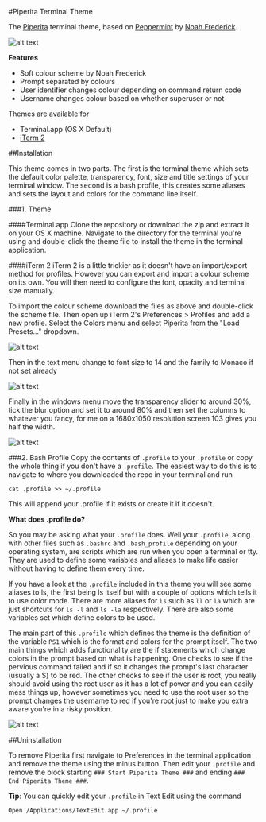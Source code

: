 #Piperita Terminal Theme

The [Piperita](http://www.jacobtomlinson.co.uk/2013/10/17/mac-os-x-terminal-theme-piperita/) terminal theme, based on [Peppermint](http://noahfrederick.com/blog/2011/lion-terminal-theme-peppermint/) by [Noah Frederick](http://noahfrederick.com/).

![alt text](http://www.jacobtomlinson.co.uk/wp-content/uploads/2013/10/terminal.png "Piperita")

__Features__
* Soft colour scheme by Noah Frederick
* Prompt separated by colours
* User identifier changes colour depending on command return code
* Username changes colour based on whether superuser or not

Themes are available for
* Terminal.app (OS X Default)
* [iTerm 2](http://www.iterm2.com/)

##Installation

This theme comes in two parts. The first is the terminal theme which sets the default color palette, transparency, font, size and title settings of your terminal window. The second is a bash profile, this creates some aliases and sets the layout and colors for the command line itself.

###1. Theme

####Terminal.app
Clone the repository or download the zip and extract it on your OS X machine. Navigate to the directory for the terminal you're using and double-click the theme file to install the theme in the terminal application.

####iTerm 2
iTerm 2 is a little trickier as it doesn't have an import/export method for profiles. However you can export and import a colour scheme on its own. You will then need to configure the font, opacity and terminal size manually.

To import the colour scheme download the files as above and double-click the scheme file. Then open up iTerm 2's Preferences > Profiles and add a new profile. Select the Colors menu and select Piperita from the "Load Presets..." dropdown.

![alt text](http://www.jacobtomlinson.co.uk/wp-content/uploads/2013/10/Screen-Shot-2013-10-17-at-18.12.31-1024x770.png "iTerm 2 Color Menu")

Then in the text menu change to font size to 14 and the family to Monaco if not set already

![alt text](http://www.jacobtomlinson.co.uk/wp-content/uploads/2013/10/Screen-Shot-2013-10-17-at-18.13.21.png "iTerm 2 Font Menu")

Finally in the windows menu move the transparency slider to around 30%, tick the blur option and set it to around 80% and then set the columns to whatever you fancy, for me on a 1680x1050 resolution screen 103 gives you half the width.

![alt text](http://www.jacobtomlinson.co.uk/wp-content/uploads/2013/10/Screen-Shot-2013-10-17-at-18.13.01.png "iTerm 2 Window Menu")

###2. Bash Profile
Copy the contents of `.profile` to your `.profile` or copy the whole thing if you don't have a `.profile`. The easiest way to do this is to navigate to where you downloaded the repo in your terminal and run

```
cat .profile >> ~/.profile
```

This will append your .profile if it exists or create it if it doesn't.

__What does .profile do?__

So you may be asking what your `.profile` does. Well your `.profile`, along with other files such as `.bashrc` and `.bash_profile` depending on your operating system, are scripts which are run when you open a terminal or tty. They are used to define some variables and aliases to make life easier without having to define them every time.

If you have a look at the `.profile` included in this theme you will see some aliases to ls, the first being ls itself but with a couple of options which tells it to use color mode. There are more aliases for `ls` such as `ll` or `la` which are just shortcuts for `ls -l` and `ls -la` respectively. There are also some variables set which define colors to be used.

The main part of this `.profile` which defines the theme is the definition of the variable `PS1` which is the format and colors for the prompt itself. The two main things which adds functionality are the if statements which change colors in the prompt based on what is happening. One checks to see if the pervious command failed and if so it changes the prompt's last character (usually a $) to be red. The other checks to see if the user is root, you really should avoid using the root user as it has a lot of power and you can easily mess things up, however sometimes you need to use the root user so the prompt changes the username to red if you're root just to make you extra aware you're in a risky position.

![alt text](http://www.jacobtomlinson.co.uk/wp-content/uploads/2013/10/rootprompt.png "Root Prompt")

##Uninstallation

To remove Piperita first navigate to Preferences in the terminal application and remove the theme using the minus button. Then edit your `.profile` and remove the block starting `### Start Piperita Theme ###` and ending `### End Piperita Theme ###`.

__Tip__: You can quickly edit your `.profile` in Text Edit using the command

```
Open /Applications/TextEdit.app ~/.profile
```
